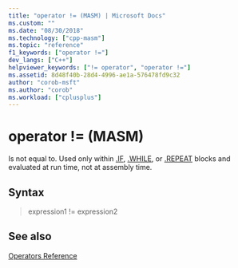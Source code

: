 ```yaml
---
title: "operator != (MASM) | Microsoft Docs"
ms.custom: ""
ms.date: "08/30/2018"
ms.technology: ["cpp-masm"]
ms.topic: "reference"
f1_keywords: ["operator !="]
dev_langs: ["C++"]
helpviewer_keywords: ["!= operator", "operator !="]
ms.assetid: 8d48f40b-28d4-4996-ae1a-576478fd9c32
author: "corob-msft"
ms.author: "corob"
ms.workload: ["cplusplus"]
---
```

# operator != (MASM)

Is not equal to. Used only within [.IF](../../assembler/masm/dot-if.md), [.WHILE](../../assembler/masm/dot-while.md), or [.REPEAT](../../assembler/masm/dot-repeat.md) blocks and evaluated at run time, not at assembly time.

## Syntax

> expression1 != expression2

## See also

[Operators Reference](../../assembler/masm/operators-reference.md)<br/>